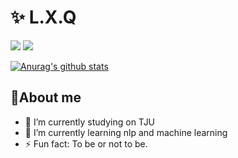 <h1 align="left">✨ L.X.Q </h1>

<div align="left">

[![](https://img.shields.io/badge/twitter-%231DA1F2.svg?&style=for-the-badge&logo=twitter&logoColor=white)](https://twitter.com/topbookcc)
[![](https://img.shields.io/badge/Blog-%23FFA500.svg?&style=for-the-badge&logo=rss&logoColor=white)](https://topbookcc.github.io/)
</div>

<p align="center">

 [![Anurag's github stats](https://github-readme-stats.vercel.app/api?username=topbookcc)](https://github.com/anuraghazra/github-readme-stats)

</p>

## 🦄About me
- 🔭 I’m currently studying on TJU
- 🌱 I’m currently learning nlp and machine learning
- ⚡ Fun fact: To be or not to be.

